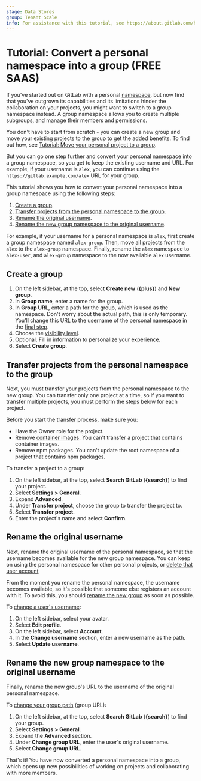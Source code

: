 ```yaml
---
stage: Data Stores
group: Tenant Scale
info: For assistance with this tutorial, see https://about.gitlab.com/handbook/product/ux/technical-writing/#assignments-to-other-projects-and-subjects.
---
```


# Tutorial: Convert a personal namespace into a group **(FREE SAAS)**

If you've started out on GitLab with a personal [namespace](../../user/namespace/index.md), but now find
that you've outgrown its capabilities and its limitations hinder the collaboration on your projects,
you might want to switch to a group namespace instead.
A group namespace allows you to create multiple subgroups, and manage their members and permissions.

You don't have to start from scratch - you can create a new group
and move your existing projects to the group to get the added benefits.
To find out how, see [Tutorial: Move your personal project to a group](../move_personal_project_to_group/index.md).

But you can go one step further and convert your personal namespace into a group namespace,
so you get to keep the existing username and URL. For example, if your username is `alex`,
you can continue using the `https://gitlab.example.com/alex` URL for your group.

This tutorial shows you how to convert your personal namespace into a group namespace
using the following steps:

1. [Create a group](#create-a-group).
1. [Transfer projects from the personal namespace to the group](#transfer-projects-from-the-personal-namespace-to-the-group).
1. [Rename the original username](#rename-the-original-username).
1. [Rename the new group namespace to the original username](#rename-the-new-group-namespace-to-the-original-username).

For example, if your username for a personal namespace is `alex`, first create a group namespace named `alex-group`.
Then, move all projects from the `alex` to the `alex-group` namespace. Finally,
rename the `alex` namespace to `alex-user`, and `alex-group` namespace to the now available `alex` username.

## Create a group

1. On the left sidebar, at the top, select **Create new** (**{plus}**) and **New group**.
1. In **Group name**, enter a name for the group.
1. In **Group URL**, enter a path for the group, which is used as the namespace.
   Don't worry about the actual path, this is only temporary. You'll change this URL to the username of the personal namespace in the [final step](#rename-the-new-group-namespace-to-the-original-username).
1. Choose the [visibility level](../../user/public_access.md).
1. Optional. Fill in information to personalize your experience.
1. Select **Create group**.

## Transfer projects from the personal namespace to the group

Next, you must transfer your projects from the personal namespace to the new group.
You can transfer only one project at a time, so if you want to transfer multiple projects,
you must perform the steps below for each project.

Before you start the transfer process, make sure you:

- Have the Owner role for the project.
- Remove [container images](../../user/packages/container_registry/index.md#move-or-rename-container-registry-repositories).
  You can't transfer a project that contains container images.
- Remove npm packages. You can't update the root namespace of a project that contains npm packages.

To transfer a project to a group:

1. On the left sidebar, at the top, select **Search GitLab** (**{search}**) to find your project.
1. Select **Settings > General**.
1. Expand **Advanced**.
1. Under **Transfer project**, choose the group to transfer the project to.
1. Select **Transfer project**.
1. Enter the project's name and select **Confirm**.

## Rename the original username

Next, rename the original username of the personal namespace, so that the username becomes available for the new group namespace.
You can keep on using the personal namespace for other personal projects, or [delete that user account](../../user/profile/account/delete_account.md)

From the moment you rename the personal namespace, the username becomes available, so it's possible that someone else registers an account with it. To avoid this, you should [rename the new group](#rename-the-new-group-namespace-to-the-original-username) as soon as possible.

To [change a user's username](../../user/profile/index.md#change-your-username):

1. On the left sidebar, select your avatar.
1. Select **Edit profile**.
1. On the left sidebar, select **Account**.
1. In the **Change username** section, enter a new username as the path.
1. Select **Update username**.

## Rename the new group namespace to the original username

Finally, rename the new group's URL to the username of the original personal namespace.

To [change your group path](../../user/group/manage.md#change-a-groups-path) (group URL):

1. On the left sidebar, at the top, select **Search GitLab** (**{search}**) to find your group.
1. Select **Settings > General**.
1. Expand the **Advanced** section.
1. Under **Change group URL**, enter the user's original username.
1. Select **Change group URL**.

That's it! You have now converted a personal namespace into a group, which opens up new possibilities of
working on projects and collaborating with more members.
